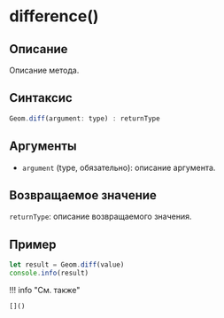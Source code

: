 # difference()

## Описание
Описание метода.

## Синтаксис
```javascript
Geom.diff(argument: type) : returnType
```

## Аргументы
- `argument` (type, обязательно): описание аргумента.

## Возвращаемое значение
`returnType`: описание возвращаемого значения.

## Пример
```javascript linenums="1"
let result = Geom.diff(value)
console.info(result)
```

!!! info "См. также"

    []()

